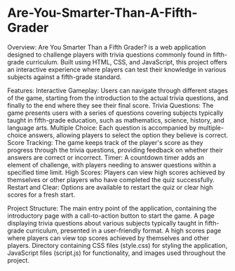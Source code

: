 # Are-You-Smarter-Than-A-Fifth-Grader
Overview:
Are You Smarter Than a Fifth Grader? is a web application designed to challenge players with trivia questions commonly found in fifth-grade curriculum. Built using HTML, CSS, and JavaScript, this project offers an interactive experience where players can test their knowledge in various subjects against a fifth-grade standard.

Features:
Interactive Gameplay: Users can navigate through different stages of the game, starting from the introduction to the actual trivia questions, and finally to the end where they see their final score.
Trivia Questions: The game presents users with a series of questions covering subjects typically taught in fifth-grade education, such as mathematics, science, history, and language arts.
Multiple Choice: Each question is accompanied by multiple-choice answers, allowing players to select the option they believe is correct.
Score Tracking: The game keeps track of the player's score as they progress through the trivia questions, providing feedback on whether their answers are correct or incorrect.
Timer: A countdown timer adds an element of challenge, with players needing to answer questions within a specified time limit.
High Scores: Players can view high scores achieved by themselves or other players who have completed the quiz successfully.
Restart and Clear: Options are available to restart the quiz or clear high scores for a fresh start.

Project Structure:
The main entry point of the application, containing the introductory page with a call-to-action button to start the game. A page displaying trivia questions about various subjects typically taught in fifth-grade curriculum, presented in a user-friendly format. A high scores page where players can view top scores achieved by themselves and other players.
Directory containing CSS files (style.css) for styling the application, JavaScript files (script.js) for functionality, and images used throughout the project.
